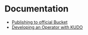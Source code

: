 # Documentation

- [Publishing to official Bucket](Publishing.md)
- [Developing an Operator with KUDO](Developing.md)